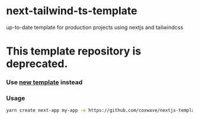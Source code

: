 # next-tailwind-ts-template
up-to-date template for production projects using nextjs and tailwindcss

# This template repository is deprecated.
### Use [new template](https://github.com/coxwave/next-template) instead

### Usage
```sh
yarn create next-app my-app -e https://github.com/coxwave/nextjs-template
```
